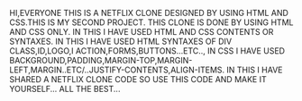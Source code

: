 HI,EVERYONE THIS IS A NETFLIX CLONE DESIGNED BY USING HTML AND CSS.THIS IS MY SECOND PROJECT.
THIS CLONE IS DONE BY USING HTML AND CSS ONLY.
IN THIS I HAVE USED HTML AND CSS CONTENTS OR SYNTAXES.
IN THIS I HAVE USED HTML SYNTAXES OF DIV CLASS,ID,LOGO,I ACTION,FORMS,BUTTONS...ETC..,
IN CSS I HAVE USED BACKGROUND,PADDING,MARGIN-TOP,MARGIN-LEFT,MARGIN..ETC/..JUSTIFY-CONTENTS,ALIGN-ITEMS.
IN THIS I HAVE SHARED A NETFLIX CLONE CODE SO USE THIS CODE AND MAKE IT YOURSELF...
ALL THE BEST...


